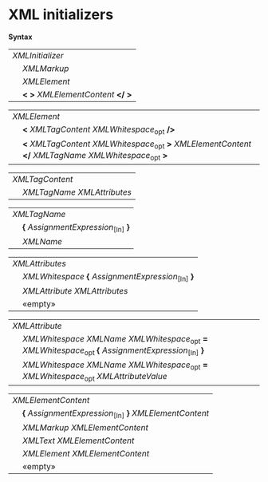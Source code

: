 # XML initializers

**Syntax**

<table>
    <tr>
        <td colspan="2"><i>XMLInitializer</i></td>
    </tr>
    <tr>
        <td>&nbsp;</td><td><i>XMLMarkup</i></td>
    </tr>
    <tr>
        <td>&nbsp;</td><td><i>XMLElement</i></td>
    </tr>
    <tr>
        <td>&nbsp;</td><td><b>&lt;</b> <b>&gt;</b> <i>XMLElementContent</i> <b>&lt;/</b> <b>&gt;</b></td>
    </tr>
</table>

<table>
    <tr>
        <td colspan="2"><i>XMLElement</i></td>
    </tr>
    <tr>
        <td>&nbsp;</td><td><b>&lt;</b> <i>XMLTagContent</i> <i>XMLWhitespace</i><sub>opt</sub> <b>/&gt;</b></td>
    </tr>
    <tr>
        <td>&nbsp;</td><td><b>&lt;</b> <i>XMLTagContent</i> <i>XMLWhitespace</i><sub>opt</sub> <b>&gt;</b> <i>XMLElementContent</i> <b>&lt;/</b> <i>XMLTagName</i> <i>XMLWhitespace</i><sub>opt</sub> <b>&gt;</b></td>
    </tr>
</table>

<table>
    <tr>
        <td colspan="2"><i>XMLTagContent</i></td>
    </tr>
    <tr>
        <td>&nbsp;</td><td><i>XMLTagName</i> <i>XMLAttributes</i></td>
    </tr>
</table>

<table>
    <tr>
        <td colspan="2"><i>XMLTagName</i></td>
    </tr>
    <tr>
        <td>&nbsp;</td><td><b>{</b> <i>AssignmentExpression</i><sub>[In]</sub> <b>}</b></td>
    </tr>
    <tr>
        <td>&nbsp;</td><td><i>XMLName</i></td>
    </tr>
</table>

<table>
    <tr>
        <td colspan="2"><i>XMLAttributes</i></td>
    </tr>
    <tr>
        <td>&nbsp;</td><td><i>XMLWhitespace</i> <b>{</b> <i>AssignmentExpression</i><sub>[In]</sub> <b>}</b></td>
    </tr>
    <tr>
        <td>&nbsp;</td><td><i>XMLAttribute</i> <i>XMLAttributes</i></td>
    </tr>
    <tr>
        <td>&nbsp;</td><td>«empty»</td>
    </tr>
</table>

<table>
    <tr>
        <td colspan="2"><i>XMLAttribute</i></td>
    </tr>
    <tr>
        <td>&nbsp;</td><td><i>XMLWhitespace</i> <i>XMLName</i> <i>XMLWhitespace</i><sub>opt</sub> <b>=</b> <i>XMLWhitespace</i><sub>opt</sub> <b>{</b> <i>AssignmentExpression</i><sub>[In]</sub> <b>}</b></td>
    </tr>
    <tr>
        <td>&nbsp;</td><td><i>XMLWhitespace</i> <i>XMLName</i> <i>XMLWhitespace</i><sub>opt</sub> <b>=</b> <i>XMLWhitespace</i><sub>opt</sub> <i>XMLAttributeValue</i></td>
    </tr>
</table>

<table>
    <tr>
        <td colspan="2"><i>XMLElementContent</i></td>
    </tr>
    <tr>
        <td>&nbsp;</td><td><b>{</b> <i>AssignmentExpression</i><sub>[In]</sub> <b>}</b> <i>XMLElementContent</i></td>
    </tr>
    <tr>
        <td>&nbsp;</td><td><i>XMLMarkup</i> <i>XMLElementContent</i></td>
    </tr>
    <tr>
        <td>&nbsp;</td><td><i>XMLText</i> <i>XMLElementContent</i></td>
    </tr>
    <tr>
        <td>&nbsp;</td><td><i>XMLElement</i> <i>XMLElementContent</i></td>
    </tr>
    <tr>
        <td>&nbsp;</td><td>«empty»</td>
    </tr>
</table>
